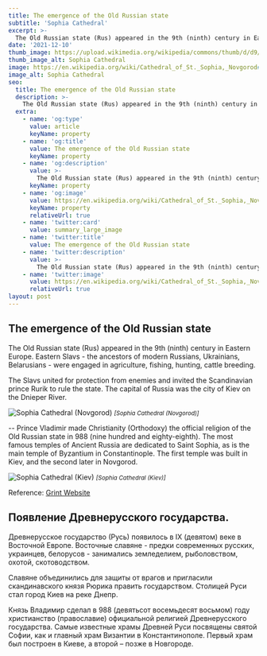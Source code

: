 ```yaml
---
title: The emergence of the Old Russian state
subtitle: 'Sophia Cathedral'
excerpt: >-
  The Old Russian state (Rus) appeared in the 9th (ninth) century in Eastern Europe.
date: '2021-12-10'
thumb_image: https://upload.wikimedia.org/wikipedia/commons/thumb/d/d9/Saint_Sophia_Cathedral_in_Novgorod.jpg/220px-Saint_Sophia_Cathedral_in_Novgorod.jpg
thumb_image_alt: Sophia Cathedral
image: https://en.wikipedia.org/wiki/Cathedral_of_St._Sophia,_Novgorod#/media/File:Saint_Sophia_Cathedral_in_Novgorod.jpg
image_alt: Sophia Cathedral
seo:
  title: The emergence of the Old Russian state
  description: >-
    The Old Russian state (Rus) appeared in the 9th (ninth) century in Eastern Europe.
  extra:
    - name: 'og:type'
      value: article
      keyName: property
    - name: 'og:title'
      value: The emergence of the Old Russian state
      keyName: property
    - name: 'og:description'
      value: >-
        The Old Russian state (Rus) appeared in the 9th (ninth) century in Eastern Europe.
      keyName: property
    - name: 'og:image'
      value: https://en.wikipedia.org/wiki/Cathedral_of_St._Sophia,_Novgorod#/media/File:Saint_Sophia_Cathedral_in_Novgorod.jpg
      keyName: property
      relativeUrl: true
    - name: 'twitter:card'
      value: summary_large_image
    - name: 'twitter:title'
      value: The emergence of the Old Russian state
    - name: 'twitter:description'
      value: >-
        The Old Russian state (Rus) appeared in the 9th (ninth) century in Eastern Europe.
    - name: 'twitter:image'
      value: https://en.wikipedia.org/wiki/Cathedral_of_St._Sophia,_Novgorod#/media/File:Saint_Sophia_Cathedral_in_Novgorod.jpg
      relativeUrl: true
layout: post
---
```


## The emergence of the Old Russian state

The Old Russian state (Rus) appeared in the 9th (ninth) century in Eastern Europe. Eastern Slavs - the ancestors of modern Russians, Ukrainians, Belarusians - were engaged in agriculture, fishing, hunting, cattle breeding.

The Slavs  united for protection from enemies and invited the Scandinavian prince Rurik to rule the state. The capital of Russia was the city of Kiev on the Dnieper River. 

<img src="http://test.grint.ru/upload/iblock/78d/78d926e238787716dac7406afae67110.png" alt="Sophia Cathedral (Novgorod)" style="max-width: 100%; height: auto;">
<small><i>[Sophia Cathedral (Novgorod)]</i></small>

--
Prince Vladimir made Christianity (Orthodoxy) the official religion of the Old Russian state in 988 (nine hundred and eighty-eighth). The most famous temples of Ancient Russia are dedicated to Saint Sophia, as is the main temple of Byzantium in Constantinople. The first temple was built in Kiev, and the second later in Novgorod.

<img src="http://test.grint.ru/upload/iblock/09b/09b548e9df605500879ef046e4ea7f76.png" alt="Sophia Cathedral (Kiev)" style="max-width: 100%; height: auto;">
<small><i>[Sophia Cathedral (Kiev)]</i></small>

Reference: [Grint Website][1]

[1]: http://test.grint.ru/study/kursi-istorii-na-uzbekskom/4775/


## Появление Древнерусского государства.

Древнерусское государство (Русь) появилось в IX (девятом) веке в Восточной Европе. Восточные славяне - предки современных русских, украинцев, белорусов - занимались земледелием, рыболовством, охотой, скотоводством.

Славяне объединились для защиты от врагов и пригласили скандинавского князя Рюрика править государством. Столицей Руси стал город Киев на реке Днепр. 

Князь Владимир сделал в 988 (девятьсот восемьдесят восьмом) году христианство (православие) официальной религией Древнерусского государства. Самые известные храмы Древней Руси посвящены святой Софии, как и главный храм Византии в Константинополе. Первый храм был построен в Киеве, а второй – позже в Новгороде.